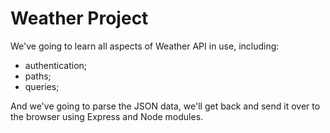 # Weather Project

We've going to learn all aspects of Weather API in use, including:

- authentication;
- paths;
- queries;

And we've going to parse the JSON data, we'll get back and send it over to the browser using Express and Node modules.
